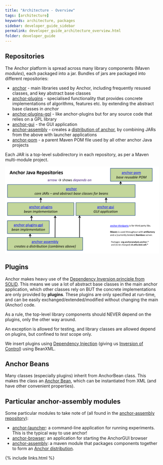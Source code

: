 ```yaml
---
title: "Architecture - Overview"
tags: [architecture]
keywords: architecture, packages
sidebar: developer_guide_sidebar
permalink: developer_guide_architecture_overview.html
folder: developer_guide
---
```


## Repositories

The Anchor platform is spread across many library components (Maven *modules*), each packaged into a jar. Bundles of jars are packaged into different repositories:

* [anchor](https://github.com/anchoranalysis/anchor) - main libraries used by Anchor, including frequently resused classes, and key abstract base classes
* [anchor-plugins](https://github.com/anchoranalysis/anchor-plugins) - specialised functionality that provides concrete implementations of algorithms, features etc. by extending the abstract base classes in *anchor*
* [anchor-plugins-gpl](https://github.com/anchoranalysis/anchor-plugins-gpl) - like anchor-plugins but for any source code that relies on a GPL library
* [anchor-gui](https://github.com/anchoranalysis/anchor-gui) - the GUI application
* [anchor-assembly](https://github.com/anchoranalysis/anchor-assembly) - creates a [distribution of anchor](/developer_guide_anchor_distribution.html), by combining JARs from the above with launcher applications
* [anchor-pom](https://github.com/anchoranalysis/anchor-pom) - a parent Maven POM file used by all other anchor Java projects

Each JAR is a top-level subdirectory in each repository, as per a Maven multi-module project.

![anchorRepositories.png](/images/anchorRepositories.png)


## Plugins

Anchor makes heavy use of the [Dependency Inversion principle from SOLID](https://itnext.io/solid-principles-explanation-and-examples-715b975dcad4). This means we use a lot of abstract base classes in the main anchor application, which other classes rely on BUT the concrete implementations are only provided by **plugins**. These plugins are only specified at run-time, and can be easily exchanged/extended/modified without changing the main (Anchor) code.

As a rule, the top-level library components should NEVER depend on the plugins, only the other way around. 

An exception is allowed for testing, and library classes are allowed depend on plugins, but confined to *test* scope only.

We insert plugins using [Dependency Injection](https://en.wikipedia.org/wiki/Dependency_injection) (giving us [Inversion of Control](https://en.wikipedia.org/wiki/Inversion_of_control)) using BeanXML.


## Anchor Beans

Many classes (especially plugins) inherit from AnchorBean class. This makes the class an [Anchor Bean](/developer_guide_anchor_beans.html), which can be instantiated from XML (and have other convenient properties).

## Particular anchor-assembly modules

Some particular modules to take note of (all found in the [anchor-assembly repository](https://github.com/anchoranalysis/anchor-assembly)):
* [anchor-launcher](https://github.com/anchoranalysis/anchor-assembly/tree/master/addplugins/anchor-launcher): a command-line application for running experiments. This is the typical way to use anchor!
* [anchor-browser](https://github.com/anchoranalysis/anchor-assembly/tree/master/addplugins/anchor-browser): an application for starting the AnchorGUI browser
* [anchor-assembly](https://github.com/anchoranalysis/anchor-assembly/tree/master/anchor-assembly): a maven module that packages components together to form an [Anchor distribution](https://bitbucket.org/anchorimageanalysis/anchor/wiki/Anchor%20Distribution).

{% include links.html %}
